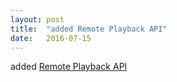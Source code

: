 ```yaml
---
layout: post
title:  "added Remote Playback API"
date:   2016-07-15
---
```


added [Remote Playback API](/spec/remote-playback)

